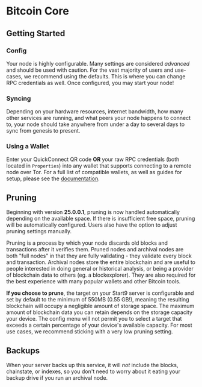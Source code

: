 # Bitcoin Core

## Getting Started

### Config

Your node is highly configurable. Many settings are considered _advanced_ and should be used with caution. For the vast majority of users and use-cases, we recommend using the defaults. This is where you can change RPC credentials as well. Once configured, you may start your node!

### Syncing

Depending on your hardware resources, internet bandwidth, how many other services are running, and what peers your node happens to connect to, your node should take anywhere from under a day to several days to sync from genesis to present.

### Using a Wallet

Enter your QuickConnect QR code **OR** your raw RPC credentials (both located in `Properties`) into any wallet that supports connecting to a remote node over Tor. For a full list of compatible wallets, as well as guides for setup, please see the [documentation](https://docs.start9.com/latest/service-guides/bitcoin/bitcoin-integrations).

## Pruning

Beginning with version **25.0.0.1**, pruning is now handled automatically depending on the available space. If there is insufficient free space, pruning will be automatically configured. Users also have the option to adjust pruning settings manually.

Pruning is a process by which your node discards old blocks and transactions after it verifies them. Pruned nodes and archival nodes are both "full nodes" in that they are fully validating - they validate every block and transaction. Archival nodes store the entire blockchain and are useful to people interested in doing general or historical analysis, or being a provider of blockchain data to others (eg. a blockexplorer). They are also required for the best experience with many popular wallets and other Bitcoin tools.

**If you choose to prune**, the target on your Start9 server is configurable and set by default to the minimum of 550MB (0.55 GB!), meaning the resulting blockchain will occupy a negligible amount of storage space. The maximum amount of blockchain data you can retain depends on the storage capacity your device. The config menu will not permit you to select a target that exceeds a certain percentage of your device's available capacity.  For most use cases, we recommend sticking with a very low pruning setting.

## Backups

When your server backs up this service, it will *not* include the blocks, chainstate, or indexes, so you don't need to worry about it eating your backup drive if you run an archival node.
